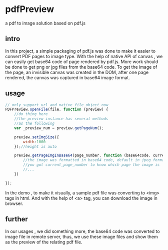 # pdfPreview
a pdf to image solution based on pdf.js
## intro
In this project, a simple packaging of pdf.js was done to make it easier to convert PDF pages to image type. With the help of native API of canvas , we can easily get base64 code of page rendered by pdf.js. More work should be done to get png or jpg files from the base64 code.
To get the image of the page, an invisible canvas was created in the DOM, after one page rendered, the canvas was captured in base64 image format.
## usage
```javascript
// only support url and native file object now
PDFPreview.openFile(file, function (preview) {
    //do thing here
    //the preview instance has several methods
    //as the following
    var _preview_num = preview.getPageNum();

    preview.setImgSize({
        width:1000
    });//height is auto

    preview.getPageImgInBase64(page_number, function (base64code, current_page_number) {
        //the image was formatted in base64 code, default in jpeg format
        //you got current_page_number to know which page the image is
        //...
    })

});
```
In the demo , to make it visually, a sample pdf file was converting to \<img\> tags in html. And with the help of \<a\> tag, you can download the image in browser.
## further
In our usages , we did something more, the base64 code was converted to image file in remote server, thus, we use these image files and show them as the preview of the relating pdf file.
